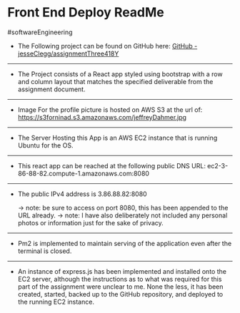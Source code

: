 # Front End Deploy ReadMe
#softwareEngineering

* The Following project can be found on GitHub here: [GitHub - jesseClegg/assignmentThree418Y](https://github.com/jesseClegg/assignmentThree418Y)
***
* The Project consists of a React app styled using bootstrap with a row and column layout that matches the specified deliverable from the assignment document.
***
* Image For the profile picture is hosted on AWS S3 at the url of: https://s3forninad.s3.amazonaws.com/jeffreyDahmer.jpg
***
* The Server Hosting this App is an AWS EC2 instance that is running Ubuntu for the OS.  
***
* This react app can be reached at the following public DNS URL: ec2-3-86-88-82.compute-1.amazonaws.com:8080
***
* The public IPv4 address is  3.86.88.82:8080

	-> note: be sure to access on port 8080, this has been appended to the URL already. 
	-> note: I have also deliberately not included any personal photos or information just for the sake of privacy.
***
* Pm2 is implemented to maintain serving of the application even after the terminal is closed.
***
* An instance of express.js has been implemented and installed onto the EC2 server, although the instructions as to what was required for this part of the assignment  were unclear to me. None the less, it has been created, started, backed up to the GitHub repository, and deployed to the running EC2 instance.